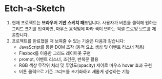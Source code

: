 # Etch-a-Sketch

<ol>
  <li>
    현재 프로젝트는 <strong>브라우저 기반 스케치 패드</strong>입니다. 
    사용자가 버튼을 클릭해 원하는 그리드 크기를 입력하면, 마우스 움직임에 따라 색이 변하는 픽셀 드로잉 보드를 제공합니다.
  </li>
  <li>
    프로젝트를 완료했을 때 보여줄 수 있는 기술은 다음과 같습니다:
    <ul>
      <li>JavaScript를 통한 DOM 조작 (동적 요소 생성 및 이벤트 리스너 적용)</li>
      <li>Flexbox를 이용한 그리드 레이아웃 구현</li>
      <li>prompt, 이벤트 리스너, 조건문, 반복문 활용</li>
      <li>RGB 색상 무작위 처리 및 투명도(opacity) 제어로 마우스 hover 효과 구현</li>
      <li>버튼 클릭으로 기존 그리드를 초기화하고 새롭게 생성하는 기능</li>
    </ul>
  </li>
</ol>
